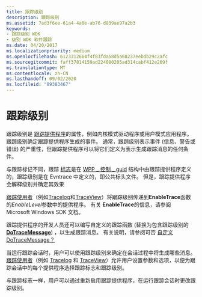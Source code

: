 ```yaml
---
title: 跟踪级别
description: 跟踪级别
ms.assetid: 7ad3f6ee-61a4-4a0e-ab76-d839ae97a2b3
keywords:
- 跟踪级别 WDK
- 级别 WDK 软件跟踪
ms.date: 04/20/2017
ms.localizationpriority: medium
ms.openlocfilehash: 6123312664f4f83fda58d5a68237eebdb29c2afc
ms.sourcegitcommit: faff37814159ad224080205ad314cabf412e269f
ms.translationtype: MT
ms.contentlocale: zh-CN
ms.lasthandoff: 09/02/2020
ms.locfileid: "89383467"
---
```

# <a name="trace-level"></a>跟踪级别


跟踪级别是 [跟踪提供程序](trace-provider.md)的属性，例如内核模式驱动程序或用户模式应用程序。 跟踪级别确定跟踪提供程序生成的事件。 通常，跟踪级别表示事件 (信息、警告或错误) 的严重性，但跟踪提供程序可以将它们定义为表示生成跟踪消息的任何条件。

与跟踪标记不同，跟踪 [标志](trace-flags.md)是在 [WPP \_ 控制 \_ guid](/previous-versions/windows/hardware/previsioning-framework/ff556186(v=vs.85)) 结构中由跟踪提供程序定义的，跟踪级别是在 Evntrace 中定义的，即公共标头文件。 但是，跟踪提供程序会解释级别并确定其效果

[跟踪使用者](trace-consumer.md)（例如[Tracelog](tracelog.md)和[TraceView](traceview.md)）将跟踪级别传递到**EnableTrace**函数的*EnableLevel*参数中的提供程序。 有关 **EnableTrace**的信息，请参阅 Microsoft Windows SDK 文档。

跟踪提供程序的开发人员还可以编写自定义的跟踪函数 (替换为包含跟踪级别的 [**DoTraceMessage**](/previous-versions/windows/hardware/previsioning-framework/ff544918(v=vs.85))) ，以生成跟踪消息。 有关说明，请参阅可否 [自定义 DoTraceMessage？](can-i-customize-dotracemessage-.md)

当运行跟踪会话时，用户可以使用跟踪级别来确定在会话过程中将生成哪些消息。 [跟踪使用者](trace-consumer.md)（例如 [Tracelog](tracelog.md) 和 [TraceView](traceview.md)）允许用户设置参数和选项，以便为跟踪会话中的每个提供程序选择跟踪标志和跟踪级别。

与跟踪标志一样，用户可以通过重新启用跟踪提供程序，在运行跟踪会话时更改跟踪级别。

 


